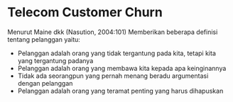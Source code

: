 # Telecom Customer Churn

Menurut Maine dkk (Nasution, 2004:101)
Memberikan beberapa definisi tentang pelanggan yaitu:
- Pelanggan adalah orang yang tidak tergantung pada kita, tetapi kita yang tergantung padanya
- Pelanggan adalah orang yang membawa kita kepada apa keinginannya
- Tidak ada seorangpun yang pernah menang beradu argumentasi dengan pelanggan
- Pelanggan adalah orang yang teramat penting yang harus dihapuskan 
